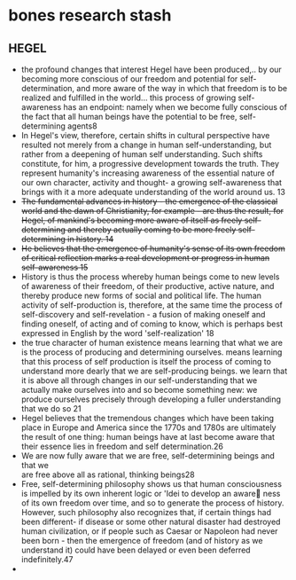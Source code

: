 # bones research stash

## HEGEL&#x20;

* the profound changes that interest Hegel have been produced,.. by our becoming more conscious of our freedom and potential for self-determination, and more aware of the way in which that freedom is to be realized and fulfilled in the world... this process of growing self-awareness has an endpoint: namely when we become fully conscious of the fact that all human beings have the potential to be free, self-determining agents8
* In Hegel's view, therefore, certain shifts in cultural perspective have resulted not merely&#x20;  from a change in human self-understanding, but rather from a deepening of human self understanding. Such shifts constitute, for him, a progressive development towards the&#x20;  truth. They represent humanity's increasing awareness of the essential nature of our own&#x20;  character, activity and thought- a growing self-awareness that brings with it a more adequate understanding of the world around us. 13
* ~~The fundamental&#x20;  advances in history - the emergence of the classical world and the dawn of Christianity,&#x20;  for example - are thus the result, for Hegel, of mankind's becoming more aware of itself&#x20;  as freely self-determining and thereby actually coming to be more freely self-determining&#x20;  in history. 14~~
* ~~He believes that the emergence of humanity's sense of its own freedom of critical reflection marks a real development or progress in human self-awareness 15~~
* History is thus the process whereby human beings come to new levels of awareness of their&#x20;  freedom, of their productive, active nature, and thereby produce new forms of social and&#x20;  political life. The human activity of self-production is, therefore, at the same time the&#x20;  process of self-discovery and self-revelation - a fusion of making oneself and finding&#x20;  oneself, of acting and of coming to know, which is perhaps best expressed in English by&#x20;  the word 'self-realization' 18
* the true character of human existence means learning that what we are is the process of producing and determining ourselves. means learning that this process of self production is itself the process of coming to understand more dearly that we are&#x20;  self-producing beings. we learn that it is above all through changes in our&#x20;  self-understanding that we actually make ourselves into and so become something new: we&#x20;  produce ourselves precisely through developing a fuller understanding that we do so 21
* Hegel believes that the tremendous&#x20;  changes which have been taking place in Europe and America since the 1770s and 1780s&#x20;  are ultimately the result of one thing: human beings have at last become aware that&#x20;  their essence lies in freedom and self determination.26
* We are now fully aware that we are free, self-determining beings and that we&#x20;  \
  &#x20;are free above all as rational, thinking beings28
* Free, self-determining philosophy shows us that human consciousness is impelled by its own inherent logic or 'Idei to develop an aware ness of its own freedom over time, and so to generate the process of history. However, such philosophy also recognizes that, if certain things had been different- if disease or some other natural disaster had destroyed human civilization, or if people such as Caesar or Napoleon had never been born - then the emergence of freedom (and of history as we understand it) could have been delayed or even been deferred indefinitely.47
*
